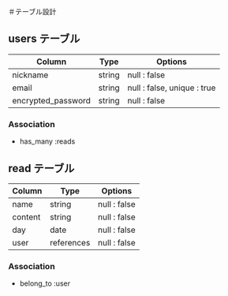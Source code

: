 ＃テーブル設計

## users テーブル

|Column              |Type    |Options                      |
|--------------------|--------|---------------------------- |
|nickname            | string | null : false                |
|email               | string | null : false, unique : true |
|encrypted_password  | string | null : false                |

### Association

- has_many :reads

## read テーブル

|Column  |Type        |Options       |
|--------|----------- |------------- |
|name    | string     | null : false |
|content | string     | null : false |
|day     | date       | null : false |
|user    | references | null : false |

### Association

- belong_to :user
